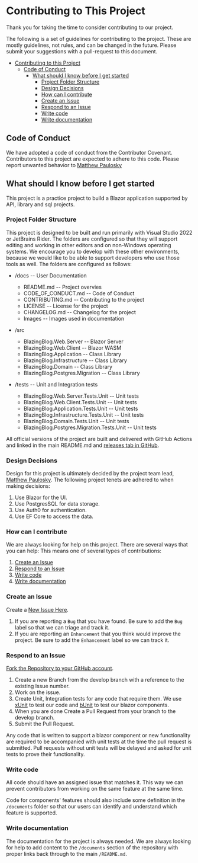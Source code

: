 # Contributing to This Project

Thank you for taking the time to consider contributing to our project.

The following is a set of guidelines for contributing to the project. These are mostly guidelines, not rules, and can be
changed in the future. Please submit your suggestions with a pull-request to this document.

- [Contributing to this Project](#contributing-to-issue-tracker)
    - [Code of Conduct](#code-of-conduct)
        - [What should I know before I get started](#what-should-i-know-before-i-get-started)
            - [Project Folder Structure](#project-folder-structure)
            - [Design Decisions](#design-decisions)
            - [How can I contribute](#how-can-i-contribute)
            - [Create an Issue](#create-an-issue)
            - [Respond to an Issue](#respond-to-an-issue)
            - [Write code](#write-code)
            - [Write documentation](#write-documentation)

## Code of Conduct

We have adopted a code of conduct from the Contributor Covenant. Contributors to this project are expected to adhere to
this code. Please report unwanted behavior to [Matthew Paulosky](mailto:matthew.paulosky@outlook.com)

## What should I know before I get started

This project is a practice project to build a Blazor application supported by API, library and sql projects.

### Project Folder Structure

This project is designed to be built and run primarily with Visual Studio 2022 or JetBrains Rider. The folders are
configured so that they will support editing and working in other editors and on non-Windows operating systems. We
encourage you to develop with these other environments, because we would like to be able to support developers who use
those tools as well. The folders are configured as follows:

- /docs                               -- User Documentation
  - README.md                                   -- Project overvies
  - CODE_OF_CONDUCT.md                          -- Code of Conduct
  - CONTRIBUTING.md                             -- Contributing to the project
  - LICENSE                                     -- License for the project
  - CHANGELOG.md                                -- Changelog for the project
  - Images                                      -- Images used in documentation

- /src
  - BlazingBlog.Web.Server                      -- Blazor Server
  - BlazingBlog.Web.Client                      -- Blazor WASM
  - BlazingBlog.Application                     -- Class Library
  - BlazingBlog.Infrastructure                  -- Class Library
  - BlazingBlog.Domain                          -- Class Library
  - BlazingBlog.Postgres.Migration              -- Class Library

- /tests                              -- Unit and Integration tests
  - BlazingBlog.Web.Server.Tests.Unit           -- Unit tests
  - BlazingBlog.Web.Client.Tests.Unit           -- Unit tests
  - BlazingBlog.Application.Tests.Unit          -- Unit tests
  - BlazingBlog.Infrastructure.Tests.Unit       -- Unit tests
  - BlazingBlog.Domain.Tests.Unit               -- Unit tests
  - BlazingBlog.Postgres.Migration.Tests.Unit   -- Unit tests

All official versions of the project are built and delivered with GitHub Actions and linked in the main README.md
and [releases tab in GitHub](https://github.com/mpaulosky/BlazorApp/releases).

### Design Decisions

Design for this project is ultimately decided by the project team
lead, [Matthew Paulosky](mailto:matthew.paulosky@outlook.com). The following project tenets are adhered to when making
decisions:

1. Use Blazor for the UI.
2. Use PostgresSQL for data storage.
3. Use Auth0 for authentication.
4. Use EF Core to access the data.

### How can I contribute

We are always looking for help on this project. There are several ways that you can help:
This means one of several types of contributions:

1. [Create an Issue](#create-an-issue)
2. [Respond to an Issue](#respond-to-an-issue)
3. [Write code](#write-code)
4. [Write documentation](#write-documentation)

### Create an Issue

Create a [New Issue Here](https://github.com/mpaulosky/BlazorApp/issues).

1. If you are reporting a `Bug` that you have found. Be sure to add the `Bug` label so that we can triage and track it.
2. If you are reporting an `Enhancement` that you think would improve the project. Be sure to add the `Enhancement`
   label so we can track it.

### Respond to an Issue

[Fork the Repository to your GitHub account](https://github.com/mpaulosky/BlazorApp/fork).

1. Create a new Branch from the develop branch with a reference to the existing Issue number.
2. Work on the issue.
3. Create Unit, Integration tests for any code that require them. We use [xUnit](https://www.nuget.org/packages/xunit/)
   to test our code and [bUnit](https://www.nuget.org/packages/bunit/) to test our blazor components.
4. When you are done Create a Pull Request from your branch to the develop branch.
5. Submit the Pull Request.

Any code that is written to support a blazor component or new functionality are required to be accompanied with unit
tests at the time the pull request is submitted. Pull requests without unit tests will be delayed and asked for unit
tests to prove their functionality.

### Write code

All code should have an assigned issue that matches it. This way we can prevent contributors from working on the same
feature at the same time.

Code for components' features should also include some definition in the `/documents` folder so that our users can
identify and understand which feature is supported.

### Write documentation

The documentation for the project is always needed. We are always looking for help to add content to the `/documents`
section of the repository with proper links back through to the main `/README.md`.